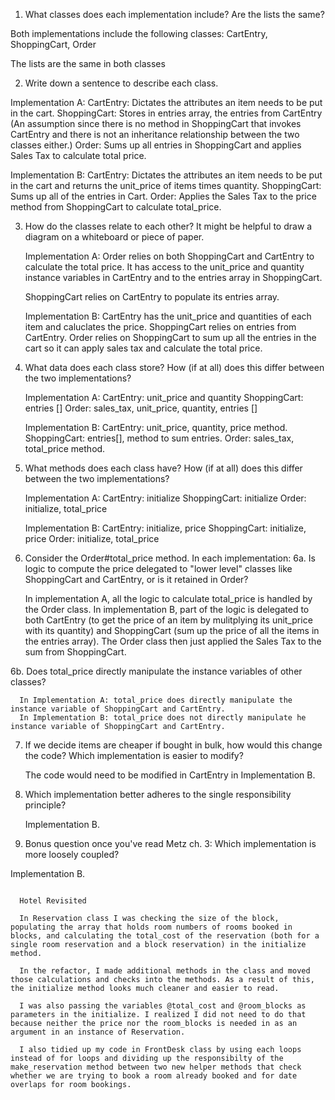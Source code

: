 1. What classes does each implementation include? Are the lists the same?

  Both implementations include the following classes: CartEntry, ShoppingCart, Order

  The lists are the same in both classes

2. Write down a sentence to describe each class.

  Implementation A:
  CartEntry: Dictates the attributes an item needs to be put in the cart.
  ShoppingCart: Stores in entries array, the entries from CartEntry (An assumption since there is no method in ShoppingCart that invokes CartEntry and there is not an inheritance relationship between the two classes either.)
  Order: Sums up all entries in ShoppingCart and applies Sales Tax to calculate total price.

  Implementation B:
  CartEntry: Dictates the attributes an item needs to be put in the cart and returns the unit_price of items times quantity.
  ShoppingCart: Sums up all of the entries in Cart.
  Order: Applies the Sales Tax to the price method from ShoppingCart to calculate total_price.


3. How do the classes relate to each other? It might be helpful to draw a diagram on a whiteboard or piece of paper.

    Implementation A:
    Order relies on both ShoppingCart and CartEntry to calculate the total price. It has access to the unit_price and quantity instance variables in CartEntry and to the entries array in ShoppingCart.

    ShoppingCart relies on CartEntry to populate its entries array.

    Implementation B:
    CartEntry has the unit_price and quantities of each item and caluclates the price.
    ShoppingCart relies on entries from CartEntry.
    Order relies on ShoppingCart to sum up all the entries in the cart so it can apply sales tax and calculate the total price.

4. What data does each class store? How (if at all) does this differ between the two implementations?

    Implementation A:
    CartEntry: unit_price and quantity
    ShoppingCart: entries []
    Order: sales_tax, unit_price, quantity, entries []

    Implementation B:
    CartEntry: unit_price, quantity, price method.
    ShoppingCart: entries[], method to sum entries.
    Order: sales_tax, total_price method.


5. What methods does each class have? How (if at all) does this differ between the two implementations?

    Implementation A:
    CartEntry: initialize
    ShoppingCart: initialize
    Order: initialize, total_price

    Implementation B:
    CartEntry: initialize, price
    ShoppingCart: initialize, price
    Order: initialize, total_price

6. Consider the Order#total_price method. In each implementation:
  6a. Is logic to compute the price delegated to "lower level" classes like ShoppingCart and CartEntry, or is it retained in Order?

    In implementation A, all the logic to calculate total_price is handled by the Order class.
    In implementation B, part of the logic is delegated to both CartEntry (to get the price of an item by mulitplying its unit_price with its quantity) and ShoppingCart (sum up the price of all the items in the entries array). The Order class then just applied the Sales Tax to the sum from ShoppingCart.

  6b. Does total_price directly manipulate the instance variables of other classes?

      In Implementation A: total_price does directly manipulate the instance variable of ShoppingCart and CartEntry.
      In Implementation B: total_price does not directly manipulate he instance variable of ShoppingCart and CartEntry.

7. If we decide items are cheaper if bought in bulk, how would this change the code? Which implementation is easier to modify?

    The code would need to be modified in CartEntry in Implementation B.

8. Which implementation better adheres to the single responsibility principle?

   Implementation B.

9. Bonus question once you've read Metz ch. 3: Which implementation is more loosely coupled?

  Implementation B.

~~~~~~~~~~~~~~~~~~~~~~~~~~~~~~~~~~~~~~~~~~~~~~~~~~~~~~~~~~~~

  Hotel Revisited

  In Reservation class I was checking the size of the block, populating the array that holds room numbers of rooms booked in blocks, and calculating the total_cost of the reservation (both for a single room reservation and a block reservation) in the initialize method. 
  
  In the refactor, I made additional methods in the class and moved those calculations and checks into the methods. As a result of this, the initialize method looks much cleaner and easier to read. 

  I was also passing the variables @total_cost and @room_blocks as parameters in the initialize. I realized I did not need to do that because neither the price nor the room_blocks is needed in as an argument in an instance of Reservation. 

  I also tidied up my code in FrontDesk class by using each loops instead of for loops and dividing up the responsibilty of the make_reservation method between two new helper methods that check whether we are trying to book a room already booked and for date overlaps for room bookings.



